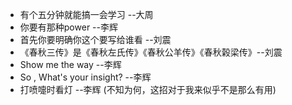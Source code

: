 - 有个五分钟就能搞一会学习 --大周
- 你要有那种power --李辉
- 首先你要明确你这个要写给谁看 --刘震
- 《春秋三传》是《春秋左氏传》《春秋公羊传》《春秋榖梁传》--刘震
- Show me the way  --李辉
- So , What's your insight?   --李辉
- 打喷嚏时看灯 --李辉 (不知为何，这招对于我来似乎不是那么有用)
